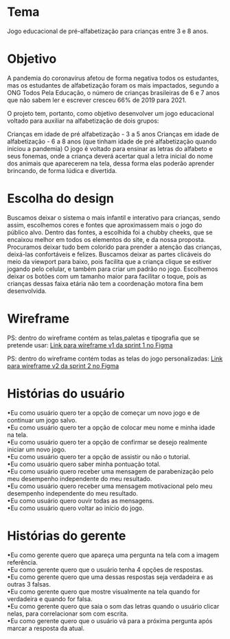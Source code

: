 # Tema
Jogo educacional de pré-alfabetização para crianças entre 3 e 8 anos.

# Objetivo
A pandemia do coronavírus afetou de forma negativa todos os estudantes, mas os estudantes de alfabetização foram os mais impactados, segundo a ONG Todos Pela Educação, o número de crianças brasileiras de 6 e 7 anos que não sabem ler e escrever cresceu 66% de 2019 para 2021.

O projeto tem, portanto, como objetivo desenvolver um jogo educacional voltado para auxiliar na alfabetização de dois grupos:

Crianças em idade de pré alfabetização - 3 a 5 anos
Crianças em idade de alfabetização - 6 a 8 anos (que tinham idade de pré alfabetização quando iniciou a pandemia)
O jogo é voltado para ensinar as letras do alfabeto e seus fonemas, onde a criança deverá acertar qual a letra inicial do nome dos animais que aparecerem na tela, dessa forma elas poderão aprender brincando, de forma lúdica e divertida.

# Escolha do design
Buscamos deixar o sistema o mais infantil e interativo para crianças, sendo assim, escolhemos cores e fontes que aproximassem mais o jogo do público alvo.
Dentro das fontes, a escolhida foi a chubby cheeks, que se encaixou melhor em todos os elementos do site, e da nossa proposta.
Procuramos deixar tudo bem colorido para prender a atenção das crianças, deixá-las confortáveis e felizes.
Buscamos deixar as partes clicáveis do meio da viewport para baixo, pois facilita que a criança clique se estiver jogando pelo celular, e também para criar um padrão no jogo.
Escolhemos deixar os botões com um tamanho maior para facilitar o toque, pois as crianças dessas faixa etária não tem a coordenação motora fina bem desenvolvida.

# Wireframe
PS: dentro do wireframe contém as telas,paletas e tipografia que se pretende usar:
<a href="https://www.figma.com/file/VPeIdKIDIaNb8U8hwA0HjX/PROJETO-INTEGRADOR-GRUPO-1---literacy-educational-game?node-id=0%3A1">Link para wireframe v1 da sprint 1 no Figma</a>

PS: dentro do wireframe contém todas as telas do jogo personalizadas:
<a href="https://www.figma.com/file/VPeIdKIDIaNb8U8hwA0HjX/PROJETO-INTEGRADOR-GRUPO-1---literacy-educational-game?node-id=87%3A80">Link para wireframe v2 da sprint 2 no Figma</a>

# Histórias do usuário
•Eu como usuário quero ter a opção de começar um novo jogo e de continuar um jogo salvo.<br>
•Eu como usuário quero ter a opção de colocar meu nome e minha idade na tela.<br>
•Eu como usuário quero ter a opção de confirmar se desejo realmente iniciar um novo jogo.<br>
•Eu como usuário quero ter a opção de assistir ou não o tutorial.<br>
•Eu como usuário quero saber minha pontuação total.<br>
•Eu como usuário quero receber uma mensagem de parabenização pelo meu desempenho independente do meu resultado.<br>
•Eu como usuário quero receber uma mensagem motivacional pelo meu desempenho independente do meu resultado.<br>
•Eu como usuário quero ouvir todas as mensagens.<br>
•Eu como usuário quero voltar ao início do jogo.<br>

# Histórias do gerente
•Eu como gerente quero que apareça uma pergunta na tela com a imagem referência.<br>
•Eu como gerente quero que o usuário tenha 4 opções de respostas.<br>
•Eu como gerente quero que uma dessas respostas seja verdadeira e as outras 3 falsas.<br>
•Eu como gerente quero que mostre visualmente na tela quando for verdadeira e quando for falsa.<br>
•Eu como gerente quero que saia o som das letras quando o usuário clicar nelas, para correlacionar som com escrita.<br>
•Eu como gerente quero que o usuário vá para a próxima pergunta após marcar a resposta da atual.<br>


